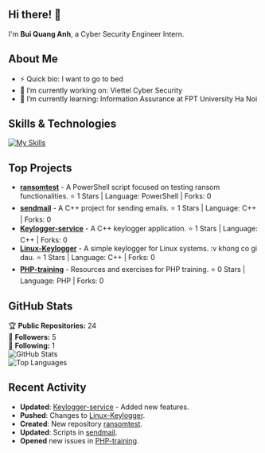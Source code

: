 ## Hi there! 👋

I'm **Bui Quang Anh**, a Cyber Security Engineer Intern.

## About Me

- ⚡ Quick bio:                    I want to go to bed
- 🔭 I’m currently working on:      Viettel Cyber Security
- 🌱 I’m currently learning:        Information Assurance at FPT University Ha Noi



## Skills & Technologies

[![My Skills](https://skillicons.dev/icons?i=c,cpp,php,powershell,bash,html,css,java,git,github,linux,python)](https://skillicons.dev)

## Top Projects

- [**ransomtest**](https://github.com/anhshidou/ransomtest) - A PowerShell script focused on testing ransom functionalities. ⭐ 1 Stars | Language: PowerShell | Forks: 0
- [**sendmail**](https://github.com/anhshidou/sendmail) - A C++ project for sending emails. ⭐ 1 Stars | Language: C++ | Forks: 0
- [**Keylogger-service**](https://github.com/anhshidou/Keylogger-service) - A C++ keylogger application. ⭐ 1 Stars | Language: C++ | Forks: 0
- [**Linux-Keylogger**](https://github.com/anhshidou/Linux-Keylogger) - A simple keylogger for Linux systems. :v khong co gi dau. ⭐ 1 Stars | Language: C++ | Forks: 0
- [**PHP-training**](https://github.com/anhshidou/PHP-training) - Resources and exercises for PHP training. ⭐ 0 Stars | Language: PHP | Forks: 0

## GitHub Stats

🏆 **Public Repositories:** 24  
👥 **Followers:** 5  
🔗 **Following:** 1  
![GitHub Stats](https://github-readme-stats.vercel.app/api?username=anhshidou&show_icons=true&hide_title=true&count_private=true&theme=radical)  
![Top Languages](https://github-readme-stats.vercel.app/api/top-langs/?username=anhshidou&theme=radical&layout=compact)

## Recent Activity

- **Updated**: [Keylogger-service](https://github.com/anhshidou/Keylogger-service) - Added new features.  
- **Pushed**: Changes to [Linux-Keylogger](https://github.com/anhshidou/Linux-Keylogger).  
- **Created**: New repository [ransomtest](https://github.com/anhshidou/ransomtest).  
- **Updated**: Scripts in [sendmail](https://github.com/anhshidou/sendmail).  
- **Opened** new issues in [PHP-training](https://github.com/anhshidou/PHP-training).
